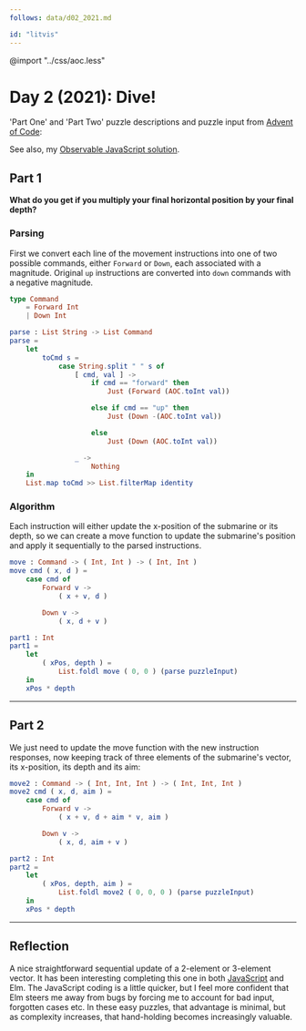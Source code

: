```yaml
---
follows: data/d02_2021.md

id: "litvis"
---
```


@import "../css/aoc.less"

# Day 2 (2021): Dive!

'Part One' and 'Part Two' puzzle descriptions and puzzle input from [Advent of Code](https://adventofcode.com/2021/day/2):

See also, my [Observable JavaScript solution](https://observablehq.com/@jwolondon/advent-of-code-2021-day-2).

## Part 1

**What do you get if you multiply your final horizontal position by your final depth?**

### Parsing

First we convert each line of the movement instructions into one of two possible commands, either `Forward` or `Down`, each associated with a magnitude. Original `up` instructions are converted into `down` commands with a negative magnitude.

```elm {l}
type Command
    = Forward Int
    | Down Int
```

```elm {l}
parse : List String -> List Command
parse =
    let
        toCmd s =
            case String.split " " s of
                [ cmd, val ] ->
                    if cmd == "forward" then
                        Just (Forward (AOC.toInt val))

                    else if cmd == "up" then
                        Just (Down -(AOC.toInt val))

                    else
                        Just (Down (AOC.toInt val))

                _ ->
                    Nothing
    in
    List.map toCmd >> List.filterMap identity
```

### Algorithm

Each instruction will either update the x-position of the submarine or its depth, so we can create a move function to update the submarine's position and apply it sequentially to the parsed instructions.

```elm {l}
move : Command -> ( Int, Int ) -> ( Int, Int )
move cmd ( x, d ) =
    case cmd of
        Forward v ->
            ( x + v, d )

        Down v ->
            ( x, d + v )
```

```elm {l r}
part1 : Int
part1 =
    let
        ( xPos, depth ) =
            List.foldl move ( 0, 0 ) (parse puzzleInput)
    in
    xPos * depth
```

---

## Part 2

We just need to update the move function with the new instruction responses, now keeping track of three elements of the submarine's vector, its x-position, its depth and its aim:

```elm {l}
move2 : Command -> ( Int, Int, Int ) -> ( Int, Int, Int )
move2 cmd ( x, d, aim ) =
    case cmd of
        Forward v ->
            ( x + v, d + aim * v, aim )

        Down v ->
            ( x, d, aim + v )
```

```elm {l r}
part2 : Int
part2 =
    let
        ( xPos, depth, aim ) =
            List.foldl move2 ( 0, 0, 0 ) (parse puzzleInput)
    in
    xPos * depth
```

---

## Reflection

A nice straightforward sequential update of a 2-element or 3-element vector. It has been interesting completing this one in both [JavaScript](https://observablehq.com/@jwolondon/advent-of-code-2021-day-2) and Elm. The JavaScript coding is a little quicker, but I feel more confident that Elm steers me away from bugs by forcing me to account for bad input, forgotten cases etc. In these easy puzzles, that advantage is minimal, but as complexity increases, that hand-holding becomes increasingly valuable.
